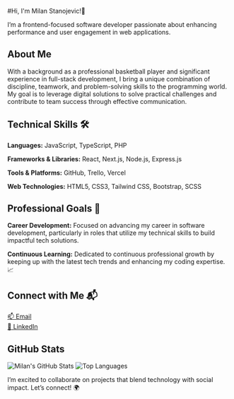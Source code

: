 #Hi, I'm Milan Stanojevic!👋

I’m a frontend-focused software developer passionate about enhancing performance and user engagement in web applications.

## About Me
With a background as a professional basketball player and significant experience in full-stack development, I bring a unique combination of discipline, teamwork, and problem-solving skills to the programming world. 
My goal is to leverage digital solutions to solve practical challenges and contribute to team success through effective communication.

## Technical Skills 🛠️
**Languages:** JavaScript, TypeScript, PHP

**Frameworks & Libraries:** React, Next.js, Node.js, Express.js

**Tools & Platforms:** GitHub, Trello, Vercel

**Web Technologies:** HTML5, CSS3, Tailwind CSS, Bootstrap, SCSS

## Professional Goals 🚀
**Career Development:** Focused on advancing my career in software development, particularly in roles that utilize my technical skills to build impactful tech solutions.

**Continuous Learning:** Dedicated to continuous professional growth by keeping up with the latest tech trends and enhancing my coding expertise. 📈


## Connect with Me 📬 
[📫 Email](mailto:stanojevicmilan17@yahoo.com)  
[🔗 LinkedIn](https://www.linkedin.com/in/milan-stanojevic-b728461a6)  

## GitHub Stats
![Milan's GitHub Stats](https://github-readme-stats.vercel.app/api?username=shuriken1987&show_icons=true&theme=radical)
![Top Languages](https://github-readme-stats.vercel.app/api/top-langs/?username=shuriken1987&layout=compact&theme=radical)

I’m excited to collaborate on projects that blend technology with social impact. Let’s connect! 🌍
